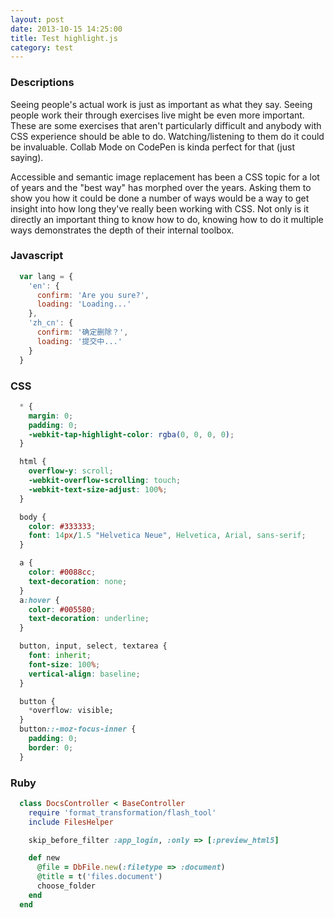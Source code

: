```yaml
---
layout: post
date: 2013-10-15 14:25:00
title: Test highlight.js
category: test
---
```


### Descriptions

Seeing people's actual work is just as important as what they say. Seeing people work their through exercises live might be even more important. These are some exercises that aren't particularly difficult and anybody with CSS experience should be able to do. Watching/listening to them do it could be invaluable. Collab Mode on CodePen is kinda perfect for that (just saying).

Accessible and semantic image replacement has been a CSS topic for a lot of years and the "best way" has morphed over the years. Asking them to show you how it could be done a number of ways would be a way to get insight into how long they've really been working with CSS. Not only is it directly an important thing to know how to do, knowing how to do it multiple ways demonstrates the depth of their internal toolbox.

### Javascript

```javascript
  var lang = {
    'en': {
      confirm: 'Are you sure?',
      loading: 'Loading...'
    },
    'zh_cn': {
      confirm: '确定删除？',
      loading: '提交中...'
    }
  }
```

<!-- more -->

### CSS

```css
  * {
    margin: 0;
    padding: 0;
    -webkit-tap-highlight-color: rgba(0, 0, 0, 0);
  }

  html {
    overflow-y: scroll;
    -webkit-overflow-scrolling: touch;
    -webkit-text-size-adjust: 100%;
  }

  body {
    color: #333333;
    font: 14px/1.5 "Helvetica Neue", Helvetica, Arial, sans-serif;
  }

  a {
    color: #0088cc;
    text-decoration: none;
  }
  a:hover {
    color: #005580;
    text-decoration: underline;
  }

  button, input, select, textarea {
    font: inherit;
    font-size: 100%;
    vertical-align: baseline;
  }

  button {
    *overflow: visible;
  }
  button::-moz-focus-inner {
    padding: 0;
    border: 0;
  }

```

### Ruby

```ruby
  class DocsController < BaseController
    require 'format_transformation/flash_tool'
    include FilesHelper

    skip_before_filter :app_login, :only => [:preview_html5]

    def new
      @file = DbFile.new(:filetype => :document)
      @title = t('files.document')
      choose_folder
    end
  end
```
